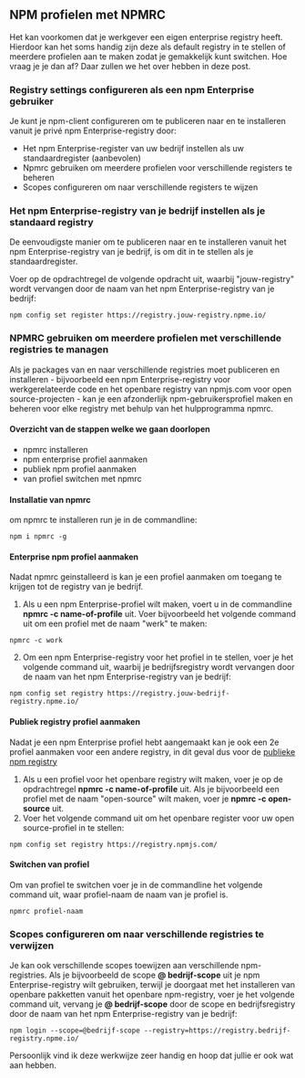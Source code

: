 ## NPM profielen met NPMRC
Het kan voorkomen dat je werkgever een eigen enterprise registry heeft. 
Hierdoor kan het soms handig zijn deze als default registry in te stellen of meerdere profielen aan te maken zodat je gemakkelijk kunt switchen.
Hoe vraag je je dan af? Daar zullen we het over hebben in deze post.

### Registry settings configureren als een npm Enterprise gebruiker

Je kunt je npm-client configureren om te publiceren naar en te installeren vanuit je privé npm Enterprise-registry door:

* Het npm Enterprise-register van uw bedrijf instellen als uw standaardregister (aanbevolen)
* Npmrc gebruiken om meerdere profielen voor verschillende registers te beheren
* Scopes configureren om naar verschillende registers te wijzen

### Het npm Enterprise-registry van je bedrijf instellen als je standaard registry

De eenvoudigste manier om te publiceren naar en te installeren vanuit het npm Enterprise-registry van je bedrijf, is om dit in te stellen als je standaardregister.

Voer op de opdrachtregel de volgende opdracht uit, waarbij "jouw-registry" wordt vervangen door de naam van het npm Enterprise-registry van je bedrijf:

```console
npm config set register https://registry.jouw-registry.npme.io/
```

### NPMRC gebruiken om meerdere profielen met verschillende registries te managen

Als je packages van en naar verschillende registries moet publiceren en installeren - bijvoorbeeld een npm Enterprise-registry voor werkgerelateerde code en het openbare registry van npmjs.com voor open source-projecten - kan je een afzonderlijk npm-gebruikersprofiel maken en beheren voor elke registry met behulp van het hulpprogramma npmrc.

#### Overzicht van de stappen welke we gaan doorlopen

* npmrc installeren
* npm enterprise profiel aanmaken
* publiek npm profiel aanmaken
* van profiel switchen met npmrc

#### Installatie van npmrc

om npmrc te installeren run je in de commandline:
```console
npm i npmrc -g
```

#### Enterprise npm profiel aanmaken

Nadat npmrc geinstalleerd is kan je een profiel aanmaken om toegang te krijgen tot de registry van je bedrijf.

1. Als u een npm Enterprise-profiel wilt maken, voert u in de commandline **npmrc -c name-of-profile** uit. Voer bijvoorbeeld het volgende command uit om een ​​profiel met de naam "werk" te maken:
```consoled
npmrc -c work
```

2. Om een ​​npm Enterprise-registry voor het profiel in te stellen, voer je het volgende command uit, waarbij je bedrijfsregistry wordt vervangen door de naam van het npm Enterprise-registry van je bedrijf:
```console
npm config set registry https://registry.jouw-bedrijf-registry.npme.io/
```

#### Publiek registry profiel aanmaken

Nadat je een npm Enterprise profiel hebt aangemaakt kan je ook een 2e profiel aanmaken voor een andere registry, in dit geval dus voor de [publieke npm registry](https://registry.npmjs.com/)

1. Als u een profiel voor het openbare registry wilt maken, voer je op de opdrachtregel **npmrc -c name-of-profile** uit. Als je bijvoorbeeld een profiel met de naam "open-source" wilt maken, voer je **npmrc -c open-source** uit.
2. Voer het volgende command uit om het openbare register voor uw open source-profiel in te stellen:
```console
npm config set registry https://registry.npmjs.com/
```

#### Switchen van profiel
Om van profiel te switchen voer je in de commandline het volgende command uit, waar profiel-naam de naam van je profiel is.
```console
npmrc profiel-naam
```

### Scopes configureren om naar verschillende registries te verwijzen
Je kan ook verschillende scopes toewijzen aan verschillende npm-registries. Als je bijvoorbeeld de scope **@ bedrijf-scope** uit je npm Enterprise-registry wilt gebruiken, terwijl je doorgaat met het installeren van openbare pakketten vanuit het openbare npm-registry, voer je het volgende command uit, vervang je **@ bedrijf-scope** door de scope en bedrijfsregistry door de naam van het npm Enterprise-registry van je bedrijf:
```console
npm login --scope=@bedrijf-scope --registry=https://registry.bedrijf-registry.npme.io/
```

Persoonlijk vind ik deze werkwijze zeer handig en hoop dat jullie er ook wat aan hebben.